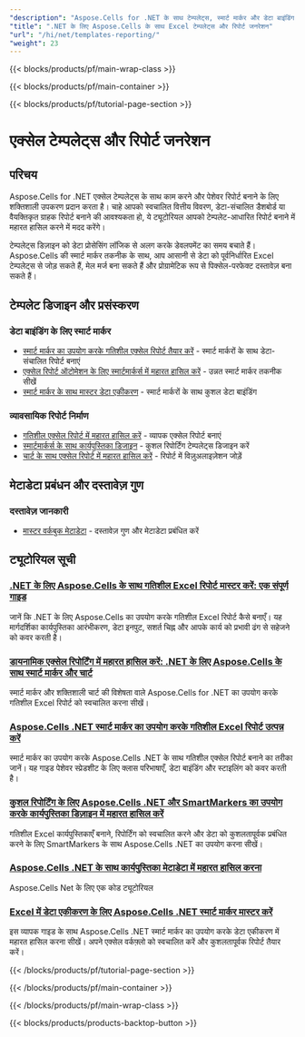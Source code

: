 ```yaml
---
"description": "Aspose.Cells for .NET के साथ टेम्पलेट्स, स्मार्ट मार्कर और डेटा बाइंडिंग का उपयोग करके गतिशील Excel रिपोर्ट बनाएं। दस्तावेज़ निर्माण को कुशलतापूर्वक स्वचालित करें।"
"title": ".NET के लिए Aspose.Cells के साथ Excel टेम्पलेट्स और रिपोर्ट जनरेशन"
"url": "/hi/net/templates-reporting/"
"weight": 23
---
```


{{< blocks/products/pf/main-wrap-class >}}

{{< blocks/products/pf/main-container >}}

{{< blocks/products/pf/tutorial-page-section >}}

# एक्सेल टेम्पलेट्स और रिपोर्ट जनरेशन

## परिचय

Aspose.Cells for .NET एक्सेल टेम्पलेट्स के साथ काम करने और पेशेवर रिपोर्ट बनाने के लिए शक्तिशाली उपकरण प्रदान करता है। चाहे आपको स्वचालित वित्तीय विवरण, डेटा-संचालित डैशबोर्ड या वैयक्तिकृत ग्राहक रिपोर्ट बनाने की आवश्यकता हो, ये ट्यूटोरियल आपको टेम्पलेट-आधारित रिपोर्ट बनाने में महारत हासिल करने में मदद करेंगे।

टेम्पलेट्स डिज़ाइन को डेटा प्रोसेसिंग लॉजिक से अलग करके डेवलपमेंट का समय बचाते हैं। Aspose.Cells की स्मार्ट मार्कर तकनीक के साथ, आप आसानी से डेटा को पूर्वनिर्धारित Excel टेम्पलेट्स से जोड़ सकते हैं, मेल मर्ज बना सकते हैं और प्रोग्रामेटिक रूप से पिक्सेल-परफेक्ट दस्तावेज़ बना सकते हैं।

## टेम्पलेट डिजाइन और प्रसंस्करण

### डेटा बाइंडिंग के लिए स्मार्ट मार्कर
- [स्मार्ट मार्कर का उपयोग करके गतिशील एक्सेल रिपोर्ट तैयार करें](./generate-excel-reports-aspose-cells-net-smart-markers) - स्मार्ट मार्करों के साथ डेटा-संचालित रिपोर्ट बनाएं
- [एक्सेल रिपोर्ट ऑटोमेशन के लिए स्मार्टमार्कर्स में महारत हासिल करें](./dynamic-excel-reports-aspose-cells-net) - उन्नत स्मार्ट मार्कर तकनीक सीखें
- [स्मार्ट मार्कर के साथ मास्टर डेटा एकीकरण](./mastering-data-integration-aspose-cells-smart-markers) - स्मार्ट मार्करों के साथ कुशल डेटा बाइंडिंग

### व्यावसायिक रिपोर्ट निर्माण
- [गतिशील एक्सेल रिपोर्ट में महारत हासिल करें](./aspose-cells-net-dynamic-excel-reports-guide) - व्यापक एक्सेल रिपोर्ट बनाएं
- [स्मार्टमार्कर्स के साथ कार्यपुस्तिका डिजाइन](./master-workbook-design-aspose-cells-smartmarkers) - कुशल रिपोर्टिंग टेम्पलेट्स डिजाइन करें
- [चार्ट के साथ एक्सेल रिपोर्ट में महारत हासिल करें](./dynamic-excel-reports-aspose-cells-net) - रिपोर्ट में विज़ुअलाइज़ेशन जोड़ें

## मेटाडेटा प्रबंधन और दस्तावेज़ गुण

### दस्तावेज़ जानकारी
- [मास्टर वर्कबुक मेटाडेटा](./mastering-workbook-metadata-aspose-cells-net) - दस्तावेज़ गुण और मेटाडेटा प्रबंधित करें

## ट्यूटोरियल सूची

### [.NET के लिए Aspose.Cells के साथ गतिशील Excel रिपोर्ट मास्टर करें: एक संपूर्ण गाइड](./aspose-cells-net-dynamic-excel-reports-guide)
जानें कि .NET के लिए Aspose.Cells का उपयोग करके गतिशील Excel रिपोर्ट कैसे बनाएँ। यह मार्गदर्शिका कार्यपुस्तिका आरंभीकरण, डेटा इनपुट, सशर्त चिह्न और आपके कार्य को प्रभावी ढंग से सहेजने को कवर करती है।

### [डायनामिक एक्सेल रिपोर्टिंग में महारत हासिल करें: .NET के लिए Aspose.Cells के साथ स्मार्ट मार्कर और चार्ट](./dynamic-excel-reports-aspose-cells-net)
स्मार्ट मार्कर और शक्तिशाली चार्ट की विशेषता वाले Aspose.Cells for .NET का उपयोग करके गतिशील Excel रिपोर्ट को स्वचालित करना सीखें।

### [Aspose.Cells .NET स्मार्ट मार्कर का उपयोग करके गतिशील Excel रिपोर्ट उत्पन्न करें](./generate-excel-reports-aspose-cells-net-smart-markers)
स्मार्ट मार्कर का उपयोग करके Aspose.Cells .NET के साथ गतिशील एक्सेल रिपोर्ट बनाने का तरीका जानें। यह गाइड पेशेवर स्प्रेडशीट के लिए क्लास परिभाषाएँ, डेटा बाइंडिंग और स्टाइलिंग को कवर करती है।

### [कुशल रिपोर्टिंग के लिए Aspose.Cells .NET और SmartMarkers का उपयोग करके कार्यपुस्तिका डिज़ाइन में महारत हासिल करें](./master-workbook-design-aspose-cells-smartmarkers)
गतिशील Excel कार्यपुस्तिकाएँ बनाने, रिपोर्टिंग को स्वचालित करने और डेटा को कुशलतापूर्वक प्रबंधित करने के लिए SmartMarkers के साथ Aspose.Cells .NET का उपयोग करना सीखें।

### [Aspose.Cells .NET के साथ कार्यपुस्तिका मेटाडेटा में महारत हासिल करना](./mastering-workbook-metadata-aspose-cells-net)
Aspose.Cells Net के लिए एक कोड ट्यूटोरियल

### [Excel में डेटा एकीकरण के लिए Aspose.Cells .NET स्मार्ट मार्कर मास्टर करें](./mastering-data-integration-aspose-cells-smart-markers)
इस व्यापक गाइड के साथ Aspose.Cells .NET स्मार्ट मार्कर का उपयोग करके डेटा एकीकरण में महारत हासिल करना सीखें। अपने एक्सेल वर्कफ़्लो को स्वचालित करें और कुशलतापूर्वक रिपोर्ट तैयार करें।

{{< /blocks/products/pf/tutorial-page-section >}}

{{< /blocks/products/pf/main-container >}}

{{< /blocks/products/pf/main-wrap-class >}}

{{< blocks/products/products-backtop-button >}}